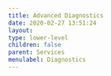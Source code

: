 ```yaml
---
title: Advanced Diagnostics
date: 2020-02-27 13:51:24
layout:
type: lower-level
children: false
parent: Services
menulabel: Diagnostics
---
```

